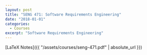 ```yaml
---
layout: post
title: "SENG 471: Software Requirements Engineering"
date: "2018-01-01"
categories:
  - Courses
excerpt: "Software Requirements Engineering"
---
```


[LaTeX Notes]({{ "/assets/courses/seng-471.pdf" | absolute_url }})
